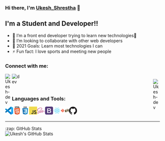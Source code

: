 ### Hi there, I'm [Ukesh_Shrestha][facebook] 👋



## I'm a Student and Developer!!

- 🌱 I’m a front end developer trying to learn new technologies🤣
- 👯 I’m looking to collaborate with other web developers
- 🥅 2021 Goals: Learn most technologies I can 
- ⚡ Fun fact: I love sports and meeting new people



### Connect with me:
[<img align="left" alt="Ukesh-dev" width="22px" src="https://cdn.jsdelivr.net/npm/simple-icons@v3/icons/facebook.svg" />][facebook]
[<img width="25px" align="left"  src='https://cdn.jsdelivr.net/npm/simple-icons@3.0.1/icons/dev-dot-to.svg' alt='dev'>](https://dev.to/ukeshdev)  
[<img  width="22px"  align="right" src='https://cdn.jsdelivr.net/npm/simple-icons@3.0.1/icons/github.svg' alt='Ukesh-dev'>](https://github.com/Ukesh-dev)  

<br />

### Languages and Tools:

<img align="left" alt="Visual Studio Code" width="26px" src="https://raw.githubusercontent.com/github/explore/80688e429a7d4ef2fca1e82350fe8e3517d3494d/topics/visual-studio-code/visual-studio-code.png" />
<img align="left" alt="HTML5" width="26px" src="https://raw.githubusercontent.com/github/explore/80688e429a7d4ef2fca1e82350fe8e3517d3494d/topics/html/html.png" />
<img align="left" alt="CSS3" width="26px" src="https://raw.githubusercontent.com/github/explore/80688e429a7d4ef2fca1e82350fe8e3517d3494d/topics/css/css.png" />
<img align="left" alt="JavaScript" width="26px" src="https://raw.githubusercontent.com/github/explore/80688e429a7d4ef2fca1e82350fe8e3517d3494d/topics/javascript/javascript.png" />
<img align="left" alt="Sass" width="26px" src="https://raw.githubusercontent.com/github/explore/80688e429a7d4ef2fca1e82350fe8e3517d3494d/topics/sass/sass.png" />
<img align="left" alt="JavaScript" width="26px" src="https://raw.githubusercontent.com/github/explore/80688e429a7d4ef2fca1e82350fe8e3517d3494d/topics/bootstrap/bootstrap.png" />
<img align="left" alt"React" width="26px" src="https://raw.githubusercontent.com/github/explore/80688e429a7d4ef2fca1e82350fe8e3517d3494d/topics/react/react.png"/>
<img align="left" alt="Git" width="26px" src="https://raw.githubusercontent.com/github/explore/80688e429a7d4ef2fca1e82350fe8e3517d3494d/topics/git/git.png" />
<img align="left" alt="GitHub" width="26px" src="https://raw.githubusercontent.com/github/explore/78df643247d429f6cc873026c0622819ad797942/topics/github/github.png" />



<br />
<br />

---


  <summary>:zap: GitHub Stats</summary>
  

  <img align="left" alt="Ukesh's GitHub Stats" src="https://github-readme-stats.vercel.app/api?username=Ukesh-dev&show_icons=true&hide_border=true&theme=tokyonight" />





[facebook]: https://www.facebook.com/ukeshcrestha

